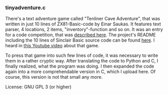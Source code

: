 ### tinyadventure.c

There's a text adventure game called "Tenliner Cave Adventure", that was written in just 10 lines of ZX81-Basic-code by Einar Saukas. It features text parser, 4 locations, 2 items, "inventory"-function and so on. It was an entry for a code competition, that was [described here](https://spectrumcomputing.co.uk/index.php?cat=96&id=30392). The project's README including the 10 lines of Sinclair Basic source code can be found [here](https://spectrumcomputing.co.uk/zxdb/sinclair/entries/0030392/10CAVEADV.txt).
I heard in [this Youtube video](https://www.youtube.com/watch?v=5RgJcdawmW4) about that game.

To press that game into such few lines of code, it was necessary to write them in a rather cryptic way. After translating the code to Python and C, I finally realized, what the program was doing. I then expanded the code again into a more comprehendable version in C, which I upload here. Of course, this version is not that small any more.

License: GNU GPL 3 (or higher)
